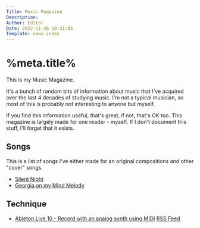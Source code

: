 ```yaml
---
Title: Music Magazine
Description: 
Author: Editor
Date: 2022-11-26 10:31:03
Template: news-index
---
```

# %meta.title%
This is my Music Magazine. 

It's a bunch of random bits of information about music that I've acquired over the last 4 decades of studying music. I'm not a typical musician, so most of this is probably not interesting to anyone but myself. 

If you find this information useful, that's great, if not, that's OK too. This magazine is largely made for one reader - myself. If I don't document this stuff, I'll forget that it exists.

## Songs
This is a list of songs I've either made for an original compositions and other "cover" songs.

* [Silent Night](songs/silent-night)
* [Georgia on my Mind Melody](songs/georgia-on-my-mind)

## Technique

* [Ableton Live 10 - Record with an analog synth using MIDI](technique/ableton-live-record-midi-analog-synth)
[RSS Feed](rss.xml)